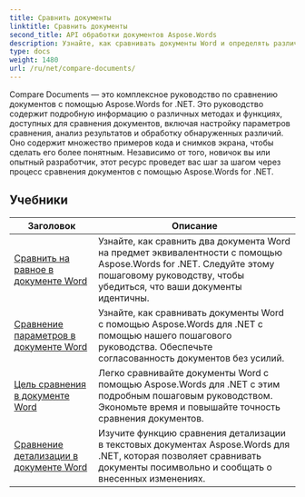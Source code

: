 ```yaml
---
title: Сравнить документы
linktitle: Сравнить документы
second_title: API обработки документов Aspose.Words
description: Узнайте, как сравнивать документы Word и определять различия с помощью Aspose.Words для .NET. Включены руководства и практические примеры.
type: docs
weight: 1480
url: /ru/net/compare-documents/
---
```


Compare Documents — это комплексное руководство по сравнению документов с помощью Aspose.Words for .NET. Это руководство содержит подробную информацию о различных методах и функциях, доступных для сравнения документов, включая настройку параметров сравнения, анализ результатов и обработку обнаруженных различий. Оно содержит множество примеров кода и снимков экрана, чтобы сделать его более понятным. Независимо от того, новичок вы или опытный разработчик, этот ресурс проведет вас шаг за шагом через процесс сравнения документов с помощью Aspose.Words for .NET.

 ## Учебники
| Заголовок | Описание |
| --- | --- |
| [Сравнить на равное в документе Word](./compare-for-equal/) | Узнайте, как сравнить два документа Word на предмет эквивалентности с помощью Aspose.Words for .NET. Следуйте этому пошаговому руководству, чтобы убедиться, что ваши документы идентичны. |
| [Сравнение параметров в документе Word](./compare-options/) | Узнайте, как сравнивать документы Word с помощью Aspose.Words для .NET с помощью нашего пошагового руководства. Обеспечьте согласованность документов без усилий. |
| [Цель сравнения в документе Word](./comparison-target/) | Легко сравнивайте документы Word с помощью Aspose.Words для .NET с этим подробным пошаговым руководством. Экономьте время и повышайте точность сравнения документов. |
| [Сравнение детализации в документе Word](./comparison-granularity/) | Изучите функцию сравнения детализации в текстовых документах Aspose.Words для .NET, которая позволяет сравнивать документы посимвольно и сообщать о внесенных изменениях. |